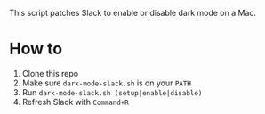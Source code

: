 This script patches Slack to enable or disable dark mode on a Mac.

# How to
1. Clone this repo
2. Make sure `dark-mode-slack.sh` is on your `PATH`
3. Run `dark-mode-slack.sh (setup|enable|disable)`
4. Refresh Slack with `Command+R`
